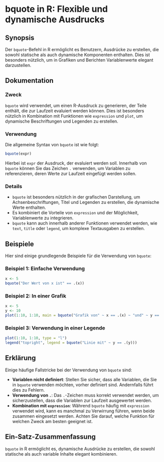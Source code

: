 <!--
Meta Description: # bquote in R: Flexible und dynamische Ausdrucks ## Synopsis Der `bquote`-Befehl in R ermöglicht es Benutzern, Ausdrücke zu erstellen, die sowohl stat...
Meta Keywords: bquote, die, der, von, und
-->

# bquote in R: Flexible und dynamische Ausdrucks

## Synopsis
Der `bquote`-Befehl in R ermöglicht es Benutzern, Ausdrücke zu erstellen, die sowohl statische als auch dynamische Komponenten enthalten. Dies ist besonders nützlich, um in Grafiken und Berichten Variablenwerte elegant darzustellen.

## Dokumentation
### Zweck
`bquote` wird verwendet, um einen R-Ausdruck zu generieren, der Teile enthält, die zur Laufzeit evaluiert werden können. Dies ist besonders nützlich in Kombination mit Funktionen wie `expression` und `plot`, um dynamische Beschriftungen und Legenden zu erstellen.

### Verwendung
Die allgemeine Syntax von `bquote` ist wie folgt:

```R
bquote(expr)
```

Hierbei ist `expr` der Ausdruck, der evaluiert werden soll. Innerhalb von `bquote` können Sie das Zeichen `.` verwenden, um Variablen zu referenzieren, deren Werte zur Laufzeit eingefügt werden sollen.

### Details
- `bquote` ist besonders nützlich in der grafischen Darstellung, um Achsenbeschriftungen, Titel und Legenden zu erstellen, die dynamische Werte enthalten.
- Es kombiniert die Vorteile von `expression` und der Möglichkeit, Variablenwerte zu integrieren.
- `bquote` kann auch innerhalb anderer Funktionen verwendet werden, wie `text`, `title` oder `legend`, um komplexe Textausgaben zu erstellen.

## Beispiele
Hier sind einige grundlegende Beispiele für die Verwendung von `bquote`:

### Beispiel 1: Einfache Verwendung
```R
x <- 5
bquote("Der Wert von x ist" == .(x))
```

### Beispiel 2: In einer Grafik
```R
x <- 5
y <- 10
plot(1:10, 1:10, main = bquote("Grafik von" ~ x == .(x) ~ "und" ~ y == .(y)))
```

### Beispiel 3: Verwendung in einer Legende
```R
plot(1:10, 1:10, type = "l")
legend("topright", legend = bquote("Linie mit" ~ y == .(y)))
```

## Erklärung
Einige häufige Fallstricke bei der Verwendung von `bquote` sind:

- **Variablen nicht definiert**: Stellen Sie sicher, dass alle Variablen, die Sie in `bquote` verwenden möchten, vorher definiert sind. Andernfalls führt dies zu Fehlern.
- **Verwendung von `.`**: Das `.`-Zeichen muss korrekt verwendet werden, um sicherzustellen, dass die Variablen zur Laufzeit ausgewertet werden.
- **Kombination mit `expression`**: Während `bquote` häufig mit `expression` verwendet wird, kann es manchmal zu Verwirrung führen, wenn beide zusammen eingesetzt werden. Achten Sie darauf, welche Funktion für welchen Zweck am besten geeignet ist.

## Ein-Satz-Zusammenfassung
`bquote` in R ermöglicht es, dynamische Ausdrücke zu erstellen, die sowohl statische als auch variable Inhalte elegant kombinieren.